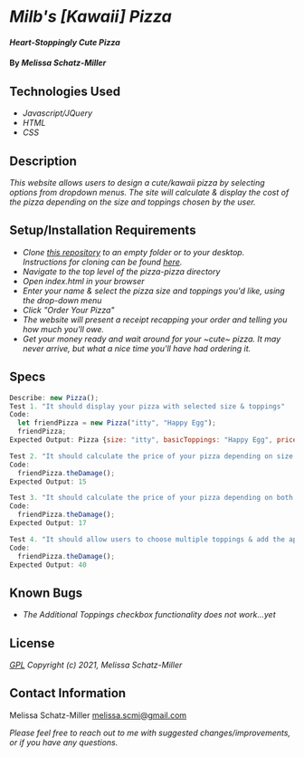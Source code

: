 
# _Milb's [Kawaii] Pizza_

#### _Heart-Stoppingly Cute Pizza_

#### By _**Melissa Schatz-Miller**_

## Technologies Used

* _Javascript/JQuery_
* _HTML_
* _CSS_

## Description

_This website allows users to design a cute/kawaii pizza by selecting options from dropdown menus. The site will calculate & display the cost of the pizza depending on the size and toppings chosen by the user._

## Setup/Installation Requirements

* _Clone [this repository](https://github.com/tigertiger/pizza-pizza) to an empty folder or to your desktop.  
Instructions for cloning can be found [here](https://docs.github.com/en/github/creating-cloning-and-archiving-repositories/cloning-a-repository-from-github/cloning-a-repository)._
* _Navigate to the top level of the pizza-pizza directory_
* _Open index.html in your browser_
* _Enter your name & select the pizza size and toppings you'd like, using the drop-down menu_
* _Click "Order Your Pizza"_
* _The website will present a receipt recapping your order and telling you how much you'll owe._
* _Get your money ready and wait around for your ~cute~ pizza. It may never arrive, but what a nice time you'll have had ordering it._

## Specs

```javascript
Describe: new Pizza();
Test 1. "It should display your pizza with selected size & toppings"
Code: 
  let friendPizza = new Pizza("itty", "Happy Egg");
  friendPizza;
Expected Output: Pizza {size: "itty", basicToppings: "Happy Egg", price: 10}

Test 2. "It should calculate the price of your pizza depending on size (10 + size price modifier)"
Code: 
  friendPizza.theDamage();
Expected Output: 15

Test 3. "It should calculate the price of your pizza depending on both size & topping choice (10 + size price modifier + topping price modifier)"
Code:
  friendPizza.theDamage();
Expected Output: 17

Test 4. "It should allow users to choose multiple toppings & add the appropriate price modifiers"
Code:
  friendPizza.theDamage();
Expected Output: 40

```

## Known Bugs

* _The Additional Toppings checkbox functionality does not work...yet_

## License

_[GPL](https://opensource.org/licenses/gpl-license)_
_Copyright (c) 2021, Melissa Schatz-Miller_

## Contact Information

Melissa Schatz-Miller <melissa.scmi@gmail.com>

_Please feel free to reach out to me with suggested changes/improvements, or if you have any questions._